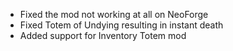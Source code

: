- Fixed the mod not working at all on NeoForge
- Fixed Totem of Undying resulting in instant death
- Added support for Inventory Totem mod
